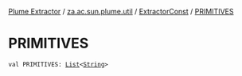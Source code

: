[Plume Extractor](../../index.md) / [za.ac.sun.plume.util](../index.md) / [ExtractorConst](index.md) / [PRIMITIVES](./-p-r-i-m-i-t-i-v-e-s.md)

# PRIMITIVES

`val PRIMITIVES: `[`List`](https://kotlinlang.org/api/latest/jvm/stdlib/kotlin.collections/-list/index.html)`<`[`String`](https://kotlinlang.org/api/latest/jvm/stdlib/kotlin/-string/index.html)`>`